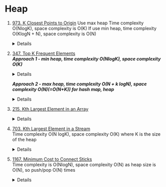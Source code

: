 # Heap
1.  [973. K Closest Points to Origin](https://leetcode.com/problems/k-closest-points-to-origin)
    Use max heap Time complexity O(NlogK), space complexity is O(K)
    If use min heap, time complexity O(KlogN + N), space complexity is O(N)
    <details>
      ```pyton
      def kClosest(self, points: List[List[int]], k: int) -> List[List[int]]:
          maxHeap = []
          for point in points:
              distance = point[0] ** 2 + point[1] ** 2
              heappush(maxHeap, (-distance, point))
              if len(maxHeap) > k:
                  heappop(maxHeap)
          
          return [x[1] for x in maxHeap]
      ```
    </details>

1.  [347. Top K Frequent Elements](https://leetcode.com/problems/top-k-frequent-elements)  
    ***Approach 1 - min heap, time complexity O(NlogK), space complexity O(K)*** 
    <details>
        
      ```python
        def topKFrequent(self, nums: List[int], k: int) -> List[int]:
            heap = []
            counter = Counter(nums) 
            for n, freq in counter.items():
               heapq.heappush(heap, (freq, n))
               if len(heap) > k:
                   heapq.heappop(heap)
            
            return [x[1] for x in heap]
      ```
    </details>

    ***Approach 2 - max heap, time complexity O(N + k logN), space complexity O(N)(=O(N+K)) for hash map, heap*** 
    <details>
        
      ```python
        def topKFrequent(self, nums: List[int], k: int) -> List[int]:
            heap = []
            counter = Counter(nums) 
            for n, freq in counter.items():
               heap.append((-freq, n))
            heapq.heapify(heap)
    
            result = []
            for _ in range(k):
                result.append(heapq.heappop(heap)[1])
            
            return result
      ```
    </details>
1.  [215. Kth Largest Element in an Array](https://leetcode.com/problems/kth-largest-element-in-an-array)
    <details>
      ```python
        def findKthLargest(self, nums: List[int], k: int) -> int:
            minHeap = []
            for num in nums:
                heappush(minHeap, num)
                if len(minHeap) > k:
                    heappop(minHeap)
    
            return minHeap[0]     
      ```
    </details>
1.  [703. Kth Largest Element in a Stream](https://leetcode.com/problems/kth-largest-element-in-a-stream)  
   Time complexity O(N logK), space complexity O(K) where K is the size of the heap
    <details>
      ```python
        def __init__(self, k: int, nums: List[int]):
            self.heap = []
            self.heapSize = k
            for n in nums:
                heappush(self.heap, n)
                if len(self.heap) > self.heapSize:
                    heappop(self.heap)
    
        def add(self, val: int) -> int:
            heappush(self.heap, val)
            if len(self.heap) > self.heapSize:
                heappop(self.heap)
    
            return self.heap[0]  
      ```
    </details>
1.  [1167. Minimum Cost to Connect Sticks](https://leetcode.com/problems/minimum-cost-to-connect-sticks)  
   Time complexity is O(NlogN), space complexity O(N) as heap size is O(N), so push/pop O(N) times
    <details>
      ```python
        heapify(sticks)

        totalCost = 0
        while len(sticks) > 1:
            top2Sum = heappop(sticks) + heappop(sticks)
            totalCost += top2Sum
            heappush(sticks, top2Sum)

        return totalCost  
      ```
    </details>
